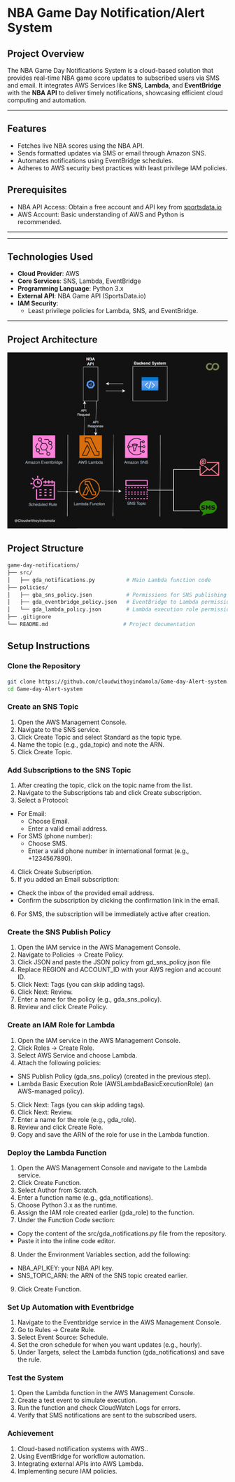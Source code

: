 # NBA Game Day Notification/Alert System

## **Project Overview**
The NBA Game Day Notifications System is a cloud-based solution that provides real-time NBA game score updates to subscribed users via SMS and email. It integrates AWS Services like **SNS**, **Lambda**, and **EventBridge** with the **NBA API** to deliver timely notifications, showcasing efficient cloud computing and automation.

---

## **Features**
- Fetches live NBA scores using the NBA API.
- Sends formatted updates via SMS or email through Amazon SNS.
- Automates notifications using EventBridge schedules.
- Adheres to AWS security best practices with least privilege IAM policies.

## **Prerequisites**
- NBA API Access: Obtain a free account and API key from [sportsdata.io](https://sportsdata.io/)
- AWS Account: Basic understanding of AWS and Python is recommended.

---

---


## **Technologies Used**
- **Cloud Provider**: AWS
- **Core Services**: SNS, Lambda, EventBridge
- **Programming Language**: Python 3.x
- **External API**: NBA Game API (SportsData.io)
- **IAM Security**:
  - Least privilege policies for Lambda, SNS, and EventBridge.

---
## **Project Architecture**

![](Alert-System-Architecture.jpg)

## **Project Structure**
```bash
game-day-notifications/
├── src/
│   ├── gda_notifications.py          # Main Lambda function code
├── policies/
│   ├── gba_sns_policy.json           # Permissions for SNS publishing
│   ├── gda_eventbridge_policy.json   # EventBridge to Lambda permissions
│   └── gda_lambda_policy.json        # Lambda execution role permissions
├── .gitignore
└── README.md                        # Project documentation
```

## **Setup Instructions**

### **Clone the Repository**
```bash
git clone https://github.com/cloudwithoyindamola/Game-day-Alert-system.git
cd Game-day-Alert-system
```

### **Create an SNS Topic**
1. Open the AWS Management Console.
2. Navigate to the SNS service.
3. Click Create Topic and select Standard as the topic type.
4. Name the topic (e.g., gda_topic) and note the ARN.
5. Click Create Topic.

### **Add Subscriptions to the SNS Topic**
1. After creating the topic, click on the topic name from the list.
2. Navigate to the Subscriptions tab and click Create subscription.
3. Select a Protocol:
- For Email:
  - Choose Email.
  - Enter a valid email address.
- For SMS (phone number):
  - Choose SMS.
  - Enter a valid phone number in international format (e.g., +1234567890).

4. Click Create Subscription.
5. If you added an Email subscription:
- Check the inbox of the provided email address.
- Confirm the subscription by clicking the confirmation link in the email.
6. For SMS, the subscription will be immediately active after creation.

### **Create the SNS Publish Policy**
1. Open the IAM service in the AWS Management Console.
2. Navigate to Policies → Create Policy.
3. Click JSON and paste the JSON policy from gd_sns_policy.json file
4. Replace REGION and ACCOUNT_ID with your AWS region and account ID.
5. Click Next: Tags (you can skip adding tags).
6. Click Next: Review.
7. Enter a name for the policy (e.g., gda_sns_policy).
8. Review and click Create Policy.

### **Create an IAM Role for Lambda**
1. Open the IAM service in the AWS Management Console.
2. Click Roles → Create Role.
3. Select AWS Service and choose Lambda.
4. Attach the following policies:
- SNS Publish Policy (gda_sns_policy) (created in the previous step).
- Lambda Basic Execution Role (AWSLambdaBasicExecutionRole) (an AWS-managed policy).
5. Click Next: Tags (you can skip adding tags).
6. Click Next: Review.
7. Enter a name for the role (e.g., gda_role).
8. Review and click Create Role.
9. Copy and save the ARN of the role for use in the Lambda function.

### **Deploy the Lambda Function**
1. Open the AWS Management Console and navigate to the Lambda service.
2. Click Create Function.
3. Select Author from Scratch.
4. Enter a function name (e.g., gda_notifications).
5. Choose Python 3.x as the runtime.
6. Assign the IAM role created earlier (gda_role) to the function.
7. Under the Function Code section:
- Copy the content of the src/gda_notifications.py file from the repository.
- Paste it into the inline code editor.
8. Under the Environment Variables section, add the following:
- NBA_API_KEY: your NBA API key.
- SNS_TOPIC_ARN: the ARN of the SNS topic created earlier.
9. Click Create Function.


### **Set Up Automation with Eventbridge**
1. Navigate to the Eventbridge service in the AWS Management Console.
2. Go to Rules → Create Rule.
3. Select Event Source: Schedule.
4. Set the cron schedule for when you want updates (e.g., hourly).
5. Under Targets, select the Lambda function (gda_notifications) and save the rule.


### **Test the System**
1. Open the Lambda function in the AWS Management Console.
2. Create a test event to simulate execution.
3. Run the function and check CloudWatch Logs for errors.
4. Verify that SMS notifications are sent to the subscribed users.


### **Achievement**
1. Cloud-based notification systems with AWS..
2. Using EventBridge for workflow automation.
3. Integrating external APIs into AWS Lambda.
4. Implementing secure IAM policies.


